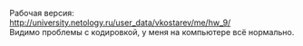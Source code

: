 Рабочая версия: http://university.netology.ru/user_data/vkostarev/me/hw_9/<br>
Видимо проблемы с кодировкой, у меня на компьютере всё нормально.
